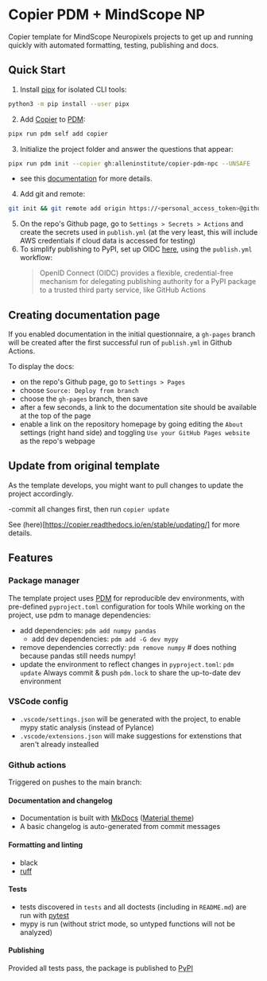 # Copier PDM + MindScope NP

Copier template for MindScope Neuropixels projects to get up and running quickly with automated formatting, testing, publishing and docs.

## Quick Start

1. Install [pipx](https://github.com/pypa/pipx) for isolated CLI tools:
```bash
python3 -m pip install --user pipx
```

2. Add [Copier](https://copier.readthedocs.io/en/stable/) to [PDM](https://copier-pdm.fming.dev/):
```bash
pipx run pdm self add copier
```

3. Initialize the project folder and answer the questions that appear:
```bash
pipx run pdm init --copier gh:alleninstitute/copier-pdm-npc --UNSAFE
```
- see this [documentation](https://copier-pdm.fming.dev) for more details.

4. Add git and remote:
```bash
git init && git remote add origin https://<personal_access_token>@github.com/<repository_namespace>/{repository_name}
```
5. On the repo's Github page, go to `Settings > Secrets > Actions` and create the
   secrets used in `publish.yml` (at the very least, this will include AWS
   credentials if cloud data is accessed for testing)
6. To simplify publishing to PyPI, set up OIDC [here](https://pypi.org/manage/account/publishing/), using the `publish.yml` workflow:
   > OpenID Connect (OIDC) provides a flexible, credential-free mechanism for
   > delegating publishing authority for a PyPI package to a trusted third party
   > service, like GitHub Actions

## Creating documentation page
If you enabled documentation in the initial questionnaire, a `gh-pages` branch
will be created after the first successful run of `publish.yml` in Github Actions.

To display the docs:
- on the repo's Github page, go to `Settings > Pages`
- choose `Source: Deploy from branch`
- choose the `gh-pages` branch, then save
- after a few seconds, a link to the documentation site should be available at the
  top of the page
- enable a link on the repository homepage by going editing the `About` settings
  (right hand side) and toggling `Use your GitHub Pages website` as the repo's webpage

## Update from original template
As the template develops, you might want to pull changes to update the
project accordingly. 

 -commit all changes first, then run `copier update`

See (here)[https://copier.readthedocs.io/en/stable/updating/] for more details.

## Features

### Package manager

The template project uses [PDM](https://pdm.fming.dev) for reproducible dev environments, with pre-defined `pyproject.toml` configuration for tools
While working on the project, use pdm to manage dependencies:
- add dependencies: `pdm add numpy pandas`
  - add dev dependencies: `pdm add -G dev mypy`
- remove dependencies correctly: `pdm remove numpy`   # does nothing because pandas still needs numpy!
- update the environment to reflect changes in `pyproject.toml`: `pdm update`
Always commit & push `pdm.lock` to share the up-to-date dev environment

### VSCode config
- `.vscode/settings.json` will be generated with the project, to enable mypy static analysis (instead of Pylance)
- `.vscode/extensions.json` will make suggestions for extenstions that aren't already instealled

### Github actions

Triggered on pushes to the main branch:

#### Documentation and changelog

- Documentation is built with [MkDocs](https://github.com/mkdocs/mkdocs)
  ([Material theme](https://github.com/squidfunk/mkdocs-material))
- A basic changelog is auto-generated from commit messages

#### Formatting and linting

- black
- [ruff](https://github.com/charliermarsh/ruff)

#### Tests

- tests discovered in `tests` and all doctests (including in `README.md`) are run with [pytest](https://pytest.org/)
- mypy is run (without strict mode, so untyped functions will not be analyzed)

#### Publishing
Provided all tests pass, the package is published to [PyPI](https://pypi.org)
